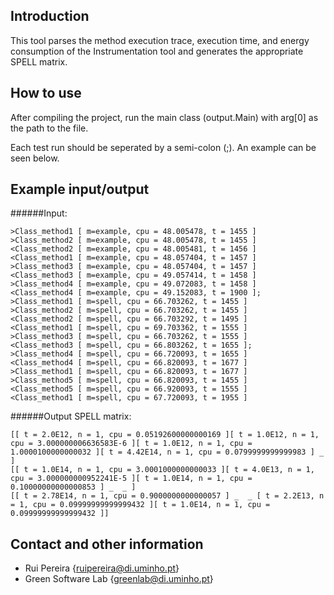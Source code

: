 Introduction
--------------------------------------------------------------

This tool parses the method execution trace, execution time, and energy consumption of the Instrumentation tool and generates the appropriate SPELL matrix.

How to use
--------------------------------------------------------------

After compiling the project, run the main class (output.Main) with arg[0] as the path to the file.

Each test run should be seperated by a semi-colon (;). An example can be seen below.

Example input/output
--------------------------------------------------------------

######Input:

```
>Class_method1 [ m=example, cpu = 48.005478, t = 1455 ]
>Class_method2 [ m=example, cpu = 48.005478, t = 1455 ]
<Class_method2 [ m=example, cpu = 48.005481, t = 1456 ]
<Class_method1 [ m=example, cpu = 48.057404, t = 1457 ]
>Class_method3 [ m=example, cpu = 48.057404, t = 1457 ]
<Class_method3 [ m=example, cpu = 49.057414, t = 1458 ]
>Class_method4 [ m=example, cpu = 49.072083, t = 1458 ]
<Class_method4 [ m=example, cpu = 49.152083, t = 1900 ];
>Class_method1 [ m=spell, cpu = 66.703262, t = 1455 ]
>Class_method2 [ m=spell, cpu = 66.703262, t = 1455 ]
<Class_method2 [ m=spell, cpu = 66.703292, t = 1495 ]
<Class_method1 [ m=spell, cpu = 69.703362, t = 1555 ]
>Class_method3 [ m=spell, cpu = 66.703262, t = 1555 ]
<Class_method3 [ m=spell, cpu = 66.803262, t = 1655 ];
>Class_method4 [ m=spell, cpu = 66.720093, t = 1655 ]
<Class_method4 [ m=spell, cpu = 66.820093, t = 1677 ]
>Class_method1 [ m=spell, cpu = 66.820093, t = 1677 ]
>Class_method5 [ m=spell, cpu = 66.820093, t = 1455 ]
<Class_method5 [ m=spell, cpu = 66.920093, t = 1555 ]
<Class_method1 [ m=spell, cpu = 67.720093, t = 1955 ]
```
######Output SPELL matrix:

```
[[ t = 2.0E12, n = 1, cpu = 0.05192600000000169 ][ t = 1.0E12, n = 1, cpu = 3.000000006636583E-6 ][ t = 1.0E12, n = 1, cpu = 1.0000100000000032 ][ t = 4.42E14, n = 1, cpu = 0.0799999999999983 ] _ ]
[[ t = 1.0E14, n = 1, cpu = 3.0001000000000033 ][ t = 4.0E13, n = 1, cpu = 3.000000000952241E-5 ][ t = 1.0E14, n = 1, cpu = 0.10000000000000853 ] _  _ ]
[[ t = 2.78E14, n = 1, cpu = 0.9000000000000057 ] _  _ [ t = 2.2E13, n = 1, cpu = 0.09999999999999432 ][ t = 1.0E14, n = 1, cpu = 0.09999999999999432 ]]
```


Contact and other information
--------------------------------------------------------------
- Rui Pereira {ruipereira@di.uminho.pt}
- Green Software Lab {greenlab@di.uminho.pt}